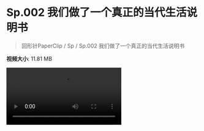 # Sp.002 我们做了一个真正的当代生活说明书

> 回形针PaperClip / Sp / Sp.002 我们做了一个真正的当代生活说明书

**视频大小**: 11.81 MB

<div class="video"><video src="https://file.hsyhx.top/archive/PaperClip/Sp/002.mp4" controls preload>🤔 您的浏览器不支持 video 标签</video></div>